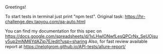 Greetings!

To start tests in terminal just print "npm test".
Original task: https://hr-challenge.dev.tapyou.com/qa-auto.html

You can find my documentation for this spec on https://docs.google.com/spreadsheets/d/1vLHwlONwfLesQPCrNx_SeUOjsuy5up2mNM6YdAZjp7E/edit?usp=sharing
Also, for fast review available report at https://nelotgrom.github.io/API-tests/allure-report/
